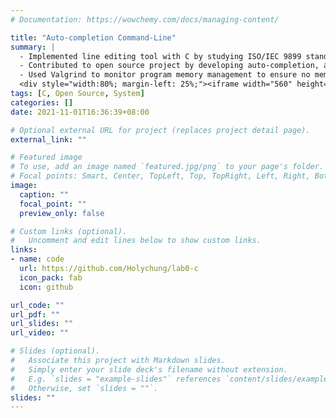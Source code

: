 ```yaml
---
# Documentation: https://wowchemy.com/docs/managing-content/

title: "Auto-completion Command-Line"
summary: |
  - Implemented line editing tool with C by studying ISO/IEC 9899 standard.
  - Contributed to open source project by developing auto-completion, auto-suggestions, and history handling.
  - Used Valgrind to monitor program memory management to ensure no memory leak.
  <div style="width:80%; margin-left: 25%;"><iframe width="560" height="315" src="https://www.youtube.com/embed/reOLPZUpGmY?autoplay=1&playlist=reOLPZUpGmY&loop=1&controls=0&mute=1" title="YouTube video player" frameborder="0" allow="accelerometer; autoplay; clipboard-write; encrypted-media; gyroscope; picture-in-picture" allowfullscreen></iframe></div>
tags: [C, Open Source, System]
categories: []
date: 2021-11-01T16:36:39+08:00

# Optional external URL for project (replaces project detail page).
external_link: ""

# Featured image
# To use, add an image named `featured.jpg/png` to your page's folder.
# Focal points: Smart, Center, TopLeft, Top, TopRight, Left, Right, BottomLeft, Bottom, BottomRight.
image:
  caption: ""
  focal_point: ""
  preview_only: false

# Custom links (optional).
#   Uncomment and edit lines below to show custom links.
links:
- name: code
  url: https://github.com/Holychung/lab0-c
  icon_pack: fab
  icon: github

url_code: ""
url_pdf: ""
url_slides: ""
url_video: ""

# Slides (optional).
#   Associate this project with Markdown slides.
#   Simply enter your slide deck's filename without extension.
#   E.g. `slides = "example-slides"` references `content/slides/example-slides.md`.
#   Otherwise, set `slides = ""`.
slides: ""
---
```

